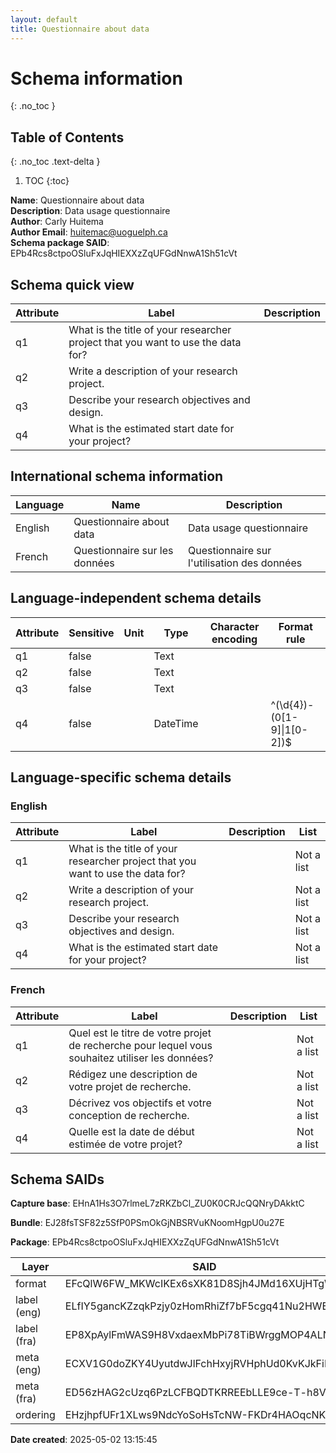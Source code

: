 ```yaml
---
layout: default  
title: Questionnaire about data  
---
```


# Schema information
{: .no_toc }

## Table of Contents
{: .no_toc .text-delta }

1. TOC
{:toc}

**Name**: Questionnaire about data  
**Description**: Data usage questionnaire  
**Author**: Carly Huitema  
**Author Email**: huitemac@uoguelph.ca  
**Schema package SAID**: EPb4Rcs8ctpoOSluFxJqHIEXXzZqUFGdNnwA1Sh51cVt  

## Schema quick view

| Attribute | Label | Description |
| --- | --- | --- |
| q1 | What is the title of your researcher project that you want to use the data for? |  |
| q2 | Write a description of your research project. |  |
| q3 | Describe your research objectives and design. |  |
| q4 | What is the estimated start date for your project? |  |

## International schema information

| Language | Name | Description |
| --- | --- | --- |
| English | Questionnaire about data | Data usage questionnaire |
| French | Questionnaire sur les données | Questionnaire sur l'utilisation des données |

## Language-independent schema details

| Attribute | Sensitive | Unit | Type | Character encoding | Format rule |
| --- | --- | --- | --- | --- | --- |
| q1 | false |  | Text |  |  |
| q2 | false |  | Text |  |  |
| q3 | false |  | Text |  |  |
| q4 | false |  | DateTime |  | ^\(\\d\{4\}\)\-\(0\[1\-9\]\|1\[0\-2\]\)$ |

## Language-specific schema details

### English

| Attribute | Label | Description | List |
| --- | --- | --- | --- |
| q1 | What is the title of your researcher project that you want to use the data for? |  | Not a list |
| q2 | Write a description of your research project. |  | Not a list |
| q3 | Describe your research objectives and design. |  | Not a list |
| q4 | What is the estimated start date for your project? |  | Not a list |

### French

| Attribute | Label | Description | List |
| --- | --- | --- | --- |
| q1 | Quel est le titre de votre projet de recherche pour lequel vous souhaitez utiliser les données? |  | Not a list |
| q2 | Rédigez une description de votre projet de recherche. |  | Not a list |
| q3 | Décrivez vos objectifs et votre conception de recherche. |  | Not a list |
| q4 | Quelle est la date de début estimée de votre projet? |  | Not a list |

## Schema SAIDs

**Capture base**: EHnA1Hs3O7rlmeL7zRKZbCl_ZU0K0CRJcQQNryDAkktC

**Bundle**: EJ28fsTSF82z5SfP0PSmOkGjNBSRVuKNoomHgpU0u27E

**Package**: EPb4Rcs8ctpoOSluFxJqHIEXXzZqUFGdNnwA1Sh51cVt

| Layer | SAID | Type |
| --- | --- | --- |
| format | EFcQlW6FW_MKWcIKEx6sXK81D8Sjh4JMd16XUjHTgWi3 | spec/overlays/format/1.1 |
| label (eng) | ELfIY5gancKZzqkPzjy0zHomRhiZf7bF5cgq41Nu2HWE | spec/overlays/label/1.1 |
| label (fra) | EP8XpAylFmWAS9H8VxdaexMbPi78TiBWrggMOP4ALNV6 | spec/overlays/label/1.1 |
| meta (eng) | ECXV1G0doZKY4UyutdwJlFchHxyjRVHphUd0KvKJkFiR | spec/overlays/meta/1.1 |
| meta (fra) | ED56zHAG2cUzq6PzLCFBQDTKRREEbLLE9ce-T-h8Vgsl | spec/overlays/meta/1.1 |
| ordering | EHzjhpfUFr1XLws9NdcYoSoHsTcNW-FKDr4HAOqcNKyc | community/overlays/adc/ordering/1.1 |

**Date created**: 2025-05-02 13:15:45

